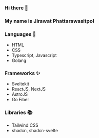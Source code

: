 ### Hi there 👋

### My name is Jirawat Phattarawasitpol

### Languages 💬
- HTML
- CSS
- Typescript, Javascript
- Golang

### Frameworks ✨
- Sveltekit
- ReactJS, NextJS
- AstroJS
- Go Fiber

### Libraries 📚
- Tailwind CSS
- shadcn, shadcn-svelte
